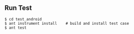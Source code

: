 ## Run Test

    $ cd test_android
    $ ant instrument install    # build and install test case
    $ ant test
